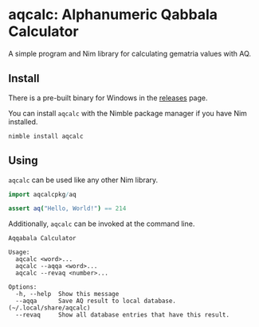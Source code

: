 # aqcalc: Alphanumeric Qabbala Calculator

A simple program and Nim library for calculating gematria values with AQ.

## Install

There is a pre-built binary for Windows in the [releases](https://github.com/VitorGoatman/aqcalc/releases) page.

You can install `aqcalc` with the Nimble package manager if you have Nim installed.

```
nimble install aqcalc
```

## Using

`aqcalc` can be used like any other Nim library.

```nim
import aqcalcpkg/aq

assert aq("Hello, World!") == 214
```

Additionally, `aqcalc` can be invoked at the command line.

```
Aqqabala Calculator

Usage:
  aqcalc <word>...
  aqcalc --aqqa <word>...
  aqcalc --revaq <number>...

Options:
  -h, --help  Show this message
  --aqqa      Save AQ result to local database. (~/.local/share/aqcalc)
  --revaq     Show all database entries that have this result.
```
